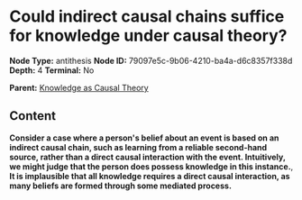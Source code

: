 # Could indirect causal chains suffice for knowledge under causal theory?

**Node Type:** antithesis
**Node ID:** 79097e5c-9b06-4210-ba4a-d6c8357f338d
**Depth:** 4
**Terminal:** No

**Parent:** [Knowledge as Causal Theory](knowledge-as-causal-theory-synthesis-0464f163-f3b8-4866-a3a6-cfa9cb96e27a.md)

## Content

**Consider a case where a person's belief about an event is based on an indirect causal chain, such as learning from a reliable second-hand source, rather than a direct causal interaction with the event. Intuitively, we might judge that the person does possess knowledge in this instance.**, **It is implausible that all knowledge requires a direct causal interaction, as many beliefs are formed through some mediated process.**
